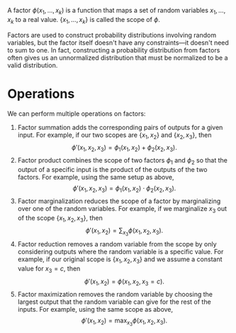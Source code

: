 A factor $\phi(x_1, \ldots, x_k)$ is a function that maps a set of random variables $x_1, \ldots, x_k$ to a real value. $\{ x_1, \ldots, x_k \}$ is called the scope of $\phi$.

Factors are used to construct probability distributions involving random variables, but the factor itself doesn't have any constraints—it doesn't need to sum to one. In fact, constructing a probability distribution from factors often gives us an unnormalized distribution that must be normalized to be a valid distribution.

# Operations
We can perform multiple operations on factors:
1. Factor summation adds the corresponding pairs of outputs for a given input. For example, if our two scopes are $\{ x_1, x_2 \}$ and $\{ x_2, x_3 \}$, then $$\phi'(x_1, x_2, x_3) = \phi_1(x_1, x_2) + \phi_2(x_2, x_3).$$
2. Factor product combines the scope of two factors $\phi_1$ and $\phi_2$ so that the output of a specific input is the product of the outputs of the two factors. For example, using the same setup as above, $$\phi' (x_1, x_2, x_3) = \phi_1(x_1, x_2) \cdot \phi_2(x_2, x_3).$$
3. Factor marginalization reduces the scope of a factor by marginalizing over one of the random variables. For example, if we marginalize $x_3$ out of the scope $\{ x_1, x_2, x_3 \}$, then $$\phi'(x_1, x_2) = \sum_{x_3} \phi(x_1, x_2, x_3).$$
4. Factor reduction removes a random variable from the scope by only considering outputs where the random variable is a specific value. For example, if our original scope is $\{ x_1, x_2, x_3 \}$ and we assume a constant value for $x_3 = c$, then $$\phi'(x_1, x_2) = \phi(x_1, x_2, x_3=c).$$
5. Factor maximization removes the random variable by choosing the largest output that the random variable can give for the rest of the inputs. For example, using the same scope as above, $$\phi'(x_1, x_2) = \max_{x_3} \phi(x_1, x_2, x_3).$$
